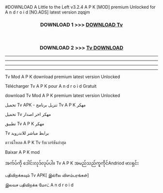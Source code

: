 #DOWNLOAD A Little to the Left v3.2.4 A P K [MOD] premium Unlocked for A n d r o i d [NO.ADS] latest version zqqjm 



<div align="center">

<h3>DOWNLOAD 1 >>> <a href="https://downloadmod1.web.app/?judul=Tv ">DOWNLOAD Tv </a></h3><br>

<h3>DOWNLOAD 2 >>> <a href="https://downloadmod1.web.app/?judul=Tv ">Tv  DOWNLOAD </a></h3>

</div>


----------------------------------------------------------

----------------------------------------------------------

----------------------------------------------------------

----------------------------------------------------------


Tv  Mod A P K download premium latest version Unlocked

Télécharger Tv  A P K pour A n d r o i d Gratuit

download Tv  Mod A P K premium latest version Unlocked

تحميل Tv  APK - تنزيل برنامج Tv  A P K مهكر

تحميل Tv  مهكر اخر اصدار

تطبيق Tv  A P K مهكر

Tv  برابط مباشر للاندرويد

ดาวน์โหลด A P K Tv  รับเวอร์ชันล่าสุด

Baixar A P K mod

အက်ပ်ကို ဒေါင်းလုဒ်လုပ်ပါ။ Tv  A P K အမည်သည်ကူကိုင်Andriod ဗားရှင်း

பதிவிறக்கவும் Tv  APK[ இல்லை விளம்பரங்கள்] 
 
இலவச பதிவிறக்க மோட் A n d r o i d




